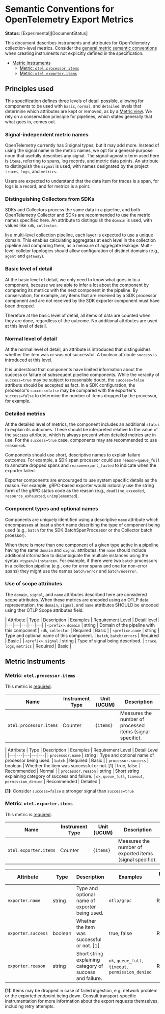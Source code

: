 <!--- Hugo front matter used to generate the website version of this page:
linkTitle: OpenTelemetry Export
--->

# Semantic Conventions for OpenTelemetry Export Metrics

**Status**: [Experimental][DocumentStatus]

This document describes instruments and attributes for OpenTelemetry
collection-level metrics. Consider the [general metric semantic
conventions](README.md#general-metric-semantic-conventions) when creating
instruments not explicitly defined in the specification.

<!-- Re-generate TOC with `markdown-toc --no-first-h1 -i` -->

<!-- toc -->

- [Metric Instruments](#metric-instruments)
  * [Metric: `otel.processor.items`](#metric-otelprocessoritems)
  * [Metric: `otel.exporter.items`](#metric-otelexporteritems)

<!-- tocstop -->

## Principles used

This specification defines three levels of detail possible, allowing
for components to be used with `basic`, `normal`, and `detailed`
levels that determine which attributes are kept or removed, as by a
[Metric
view](https://opentelemetry.io/docs/specs/otel/metrics/sdk/#view).  We
rely on a conservation principle for pipelines, which states generally
that what goes in, comes out.

### Signal-independent metric names

OpenTelemetry currently has 3 signal types, but it may add more.
Instead of using the signal name in the metric names, we opt for a
general-purpose noun that usefully describes any signal.  The
signal-agnostic term used here is `items`, referring to spans, log
records, and metric data points.  An attribute to distinguish the
`signal` is used, with names designated by the project `traces`,
`logs`, and `metrics`.

Users are expected to understand that the data item for traces is a
span, for logs is a record, and for metrics is a point.

### Distinguishing Collectors from SDKs

SDKs and Collectors process the same data in a pipeline, and both
OpenTelemetry Collector and SDKs are recommended to use the metric
names specified here.  An attribute to distinguish the `domain` is
used, with values like `sdk`, `collector`.

In a multi-level collection pipeline, each layer is expected to use a
unique domain.  This enables calculating aggregates at each level in
the collection pipeline and comparing them, as a measure of aggregate
leakage.  Multi-level colletor topologies should allow configuration
of distinct domains (e.g., `agent` and `gateway`).

### Basic level of detail

At the basic level of detail, we only need to know what goes in to a
component, because we are able to infer a lot about the component by
comparing its metrics with the next component in the pipeline.  By
conservation, for example, any items that are received by a SDK
processor component and are not received by the SDK exporter component
must have been dropped.

Therefore at the basic level of detail, all items of data are counted
when they are done, regardless of the outcome.  No additional
attributes are used at this level of detail.

### Normal level of detail

At the normal level of detail, an attribute is introduced that
distinguishes whether the item was or was not successful.  A boolean
attribute `success` is introduced at this level.

It is understood that components have limited information about the
success or failure of subsequent pipeline components.  While the
veracity of `success=true` may be subject to reasonable doubt, the
`success=false` attribute should be accepted as fact.  In a SDK
configuration, the processor's `success=false` may be compared with
the exporter's `success=false` to determine the number of items
dropped by the processor, for example.

### Detailed metrics

At the detailed level of metrics, the component includes an additional
`status` to explain its outcomes.  These should be interpreted
relative to the value of the `success` attribute, which is always
present when detailed metrics are in use.  For the `success=true`
case, components may are recommended to use `reason=ok`.

Components should use short, descriptive names to explain failure
outcomes.  For example, a SDK span processor could use
`reason=queue_full` to annotate dropped spans and
`reason=export_failed` to indicate when the exporter failed.

Exporter components are encouraged to use system specific details as
the reason.  For example, gRPC-based exporter would naturally use the
string form of the gRPC status code as the reason (e.g.,
`deadline_exceeded`, `resource_exhausted`, `unimplemented`).

### Component types and optional names

Components are uniquely identified using a descriptive `name`
attribute which encompasses at least a short name describing the type
of component being used (e.g., `batch` for the SDK BatchSpanProcessor
or the Collector batch proessor).

When there is more than one component of a given type active in a
pipeline having the same `domain` and `signal` attributes, the `name`
should include additional information to disambiguate the multiple
instances using the syntax `<type>/<instance>`.  For example, if there
were two `batch` processors in a collection pipeline (e.g., one for
error spans and one for non-error spans) they might use the names
`batch/error` and `batch/noerror`.

### Use of scope attributes

The `domain`, `signal`, and `name` attributes described here are
considered scope attributes.  When these metrics are encoded using an
OTLP data representation, the `domain`, `signal`, and `name`
attributes SHOULD be encoded using ther OTLP Scope attributes field.


| Attribute  | Type | Description  | Examples  | Requirement Level | Detail level |
|---|---|---|---|---|
| `<prefix>.domain` | string | Domain of the pipeline with this component | `sdk`, `collector` | Required | Basic |
| `<prefix>.name` | string | Type and optional name of this component. | `batch`, `batch/errors` | Required | Basic |
| `<prefix>.signal` | string | Type of signal being described. | `trace`, `logs`, `metrics` | Required | Basic |

## Metric Instruments

### Metric: `otel.processor.items`

This metric is [required][MetricRequired].

<!-- semconv metric.otel.processor.items(metric_table) -->
| Name     | Instrument Type | Unit (UCUM) | Description    |
| -------- | --------------- | ----------- | -------------- |
| `otel.processor.items` | Counter | `{items}` | Measures the number of processed items (signal specific). |
<!-- endsemconv -->


<!-- semconv metric.otel.processor.items(full) -->
| Attribute  | Type | Description  | Examples  | Requirement Level | Detail Level |
|---|---|---|---|---|
| `processor.name` | string | Type and optional name of processor being used. | `batch` | Required | Basic |
| `processor.success` | boolean | Whether the item was successful or not. [1] | true, false | Recommended | Normal |
| `processor.reason` | string | Short string explaining category of success and failure. | `ok`, `queue_full`, `timeout`, `permission_denied` | Recommended | Detailed |

**[1]:** Consider `success=false` a stronger signal than `success=true`
<!-- endsemconv -->

### Metric: `otel.exporter.items`

This metric is [required][MetricRequired].

<!-- semconv metric.otel.exporter.items(metric_table) -->
| Name     | Instrument Type | Unit (UCUM) | Description    |
| -------- | --------------- | ----------- | -------------- |
| `otel.exporter.items` | Counter | `{items}` | Measures the number of exported items (signal specific). |
<!-- endsemconv -->

<!-- semconv metric.otel.exporter.items(full) -->
| Attribute  | Type | Description  | Examples  | Requirement Level |
|---|---|---|---|---|
| `exporter.name` | string | Type and optional name of exporter being used. | `otlp/grpc` | Required | Basic |
| `exporter.success` | boolean | Whether the item was successful or not. [1] | true, false | Recommended | Normal |
| `exporter.reason` | string | Short string explaining category of success and failure. | `ok`, `queue_full`, `timeout`, `permission_denied` | Recommended | Detailed |

**[1]:** Items may be dropped in case of failed ingestion, e.g. network problem or the exported endpoint being down.  Consult transport-specific instrumentation for more information about the export requests themselves, including retry attempts.
<!-- endsemconv -->

[MetricRequired]: https://github.com/open-telemetry/opentelemetry-specification/blob/v1.22.0/specification/metrics/metric-requirement-level.md#required
